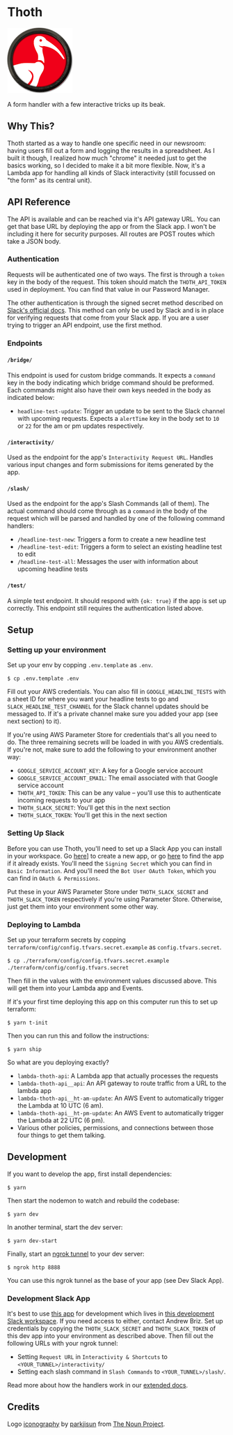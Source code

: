 # Thoth
![Logo of an Ibis](./docs/media/thoth-token.png)

A form handler with a few interactive tricks up its beak.

## Why This?

Thoth started as a way to handle one specific need in our newsroom: having users fill out a form and logging the results in a spreadsheet. As I built it though, I realized how much "chrome" it needed just to get the basics working, so I decided to make it a bit more flexible. Now, it's a Lambda app for handling all kinds of Slack interactivity (still focussed on "the form" as its central unit).

## API Reference

The API is available and can be reached via it's API gateway URL. You can get that base URL by deploying the app or from the Slack app. I won't be including it here for security purposes. All routes are POST routes which take a JSON body.

### Authentication
Requests will be authenticated one of two ways. The first is through a `token` key in the body of the request. This token should match the `THOTH_API_TOKEN` used in deployment. You can find that value in our Password Manager.

The other authentication is through the signed secret method described on [Slack's official docs](https://api.slack.com/authentication/verifying-requests-from-slack). This method can only be used by Slack and is in place for verifying requests that come from your Slack app. If you are a user trying to trigger an API endpoint, use the first method.

### Endpoints

#### `/bridge/`
This endpoint is used for custom bridge commands. It expects a `command` key in the body indicating which bridge command should be preformed. Each commands might also have their own keys needed in the body as indicated below:
- `headline-test-update`: Trigger an update to be sent to the Slack channel with upcoming requests. Expects a `alertTime` key in the body set to `10` or `22` for the am or pm updates respectively.

#### `/interactivity/`
Used as the endpoint for the app's `Interactivity Request URL`. Handles various input changes and form submissions for items generated by the app.

#### `/slash/`
Used as the endpoint for the app's Slash Commands (all of them). The actual command should come through as a `command` in the body of the request which will be parsed and handled by one of the following command handlers:
- `/headline-test-new`: Triggers a form to create a new headline test
- `/headline-test-edit`: Triggers a form to select an existing headline test to edit
- `/headline-test-all`: Messages the user with information about upcoming headline tests

#### `/test/`
A simple test endpoint. It should respond with `{ok: true}` if the app is set up correctly. This endpoint still requires the authentication listed above.


## Setup

### Setting up your environment

Set up your env by copping `.env.template` as `.env`.

```
$ cp .env.template .env
```

Fill out your AWS credentials. You can also fill in `GOOGLE_HEADLINE_TESTS` with a sheet ID for where you want your headline tests to go and `SLACK_HEADLINE_TEST_CHANNEL` for the Slack channel updates should be messaged to. If it's a private channel make sure you added your app (see next section) to it).

If you're using AWS Parameter Store for credentials that's all you need to do. The three remaining secrets will be loaded in with you AWS credentials. If you're not, make sure to add the following to your environment another way:
- `GOOGLE_SERVICE_ACCOUNT_KEY`: A key for a Google service account
- `GOOGLE_SERVICE_ACCOUNT_EMAIL`: The email associated with that Google service account
- `THOTH_API_TOKEN`: This can be any value – you'll use this to authenticate incoming requests to your app
- `THOTH_SLACK_SECRET`: You'll get this in the next section
- `THOTH_SLACK_TOKEN`: You'll get this in the next section

### Setting Up Slack

Before you can use Thoth, you'll need to set up a Slack App you can install in your workspace. Go [here](https://api.slack.com/apps?new_app=1)] to create a new app, or go [here](https://api.slack.com) to find the app if it already exists. You'll need the `Signing Secret` which you can find in `Basic Information`. And you'll need the `Bot User OAuth Token`, which you can find in `OAuth & Permissions`.

Put these in your AWS Parameter Store under `THOTH_SLACK_SECRET` and `THOTH_SLACK_TOKEN` respectively if you're using Parameter Store. Otherwise, just get them into your environment some other way.

### Deploying to Lambda

Set up your terraform secrets by copping `terraform/config/config.tfvars.secret.example` as `config.tfvars.secret`.

```
$ cp ./terraform/config/config.tfvars.secret.example ./terraform/config/config.tfvars.secret
```

Then fill in the values with the environment values discussed above. This will get them into your Lambda app and Events.

If it's your first time deploying this app on this computer run this to set up terraform:
```
$ yarn t-init
```

Then you can run this and follow the instructions:
```
$ yarn ship
```

So what are you deploying exactly?
- `lambda-thoth-api`: A Lambda app that actually processes the requests
- `lambda-thoth-api__api`: An API gateway to route traffic from a URL to the lambda app
- `lambda-thoth-api__ht-am-update`: An AWS Event to automatically trigger the Lambda at 10 UTC (6 am).
- `lambda-thoth-api__ht-pm-update`: An AWS Event to automatically trigger the Lambda at 22 UTC (6 pm).
- Various other policies, permissions, and connections between those four things to get them talking.

## Development

If you want to develop the app, first install dependencies:

```
$ yarn
```

Then start the nodemon to watch and rebuild the codebase:

```
$ yarn dev
```

In another terminal, start the dev server:

```
$ yarn dev-start
```

Finally, start an [ngrok tunnel](https://ngrok.com/) to your dev server:
```
$ ngrok http 8888
```

You can use this ngrok tunnel as the base of your app (see Dev Slack App).

### Development Slack App
It's best to use [this app](https://api.slack.com/apps/A024M68AZPX) for development which lives in [this development Slack workspace](briz-playground.slack.com). If you need access to either, contact Andrew Briz. Set up credentials by copying the `THOTH_SLACK_SECRET`
and `THOTH_SLACK_TOKEN` of this dev app into your environment as described above. Then fill out the following URLs with your ngrok tunnel:
- Setting `Request URL` in `Interactivity & Shortcuts` to `<YOUR_TUNNEL>/interactivity/`
- Setting each slash command in `Slash Commands` to `<YOUR_TUNNEL>/slash/`.

Read more about how the handlers work in our [extended docs](./docs/slack-apps.md).

## Credits
Logo [iconography](https://thenounproject.com/search/?q=ibis&i=962350) by [parkjisun](https://thenounproject.com/naripuru/) from [The Noun Project](https://thenounproject.com/).
